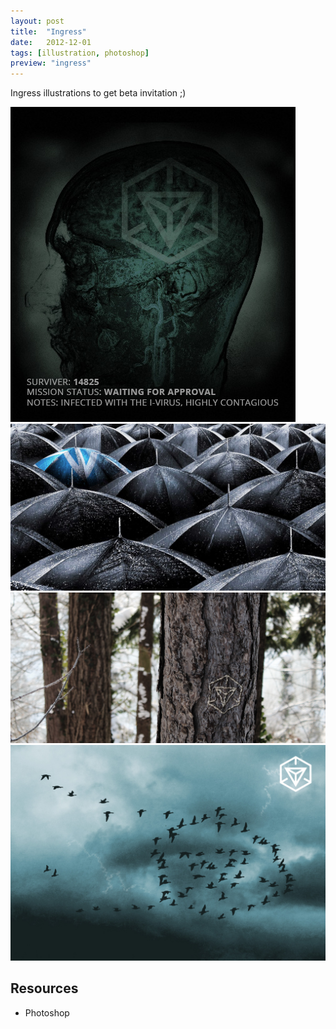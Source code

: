 ```yaml
---
layout: post
title:  "Ingress"
date:   2012-12-01
tags: [illustration, photoshop]
preview: "ingress"
---
```


Ingress illustrations to get beta invitation ;)

![Ingress](/img/posts/media/ingress/Ingress1.jpg)
![Ingress](/img/posts/media/ingress/Ingress2.jpg)
![Ingress](/img/posts/media/ingress/Ingress3.jpg)
![Ingress](/img/posts/media/ingress/Ingress4.jpg)

## Resources
- Photoshop
